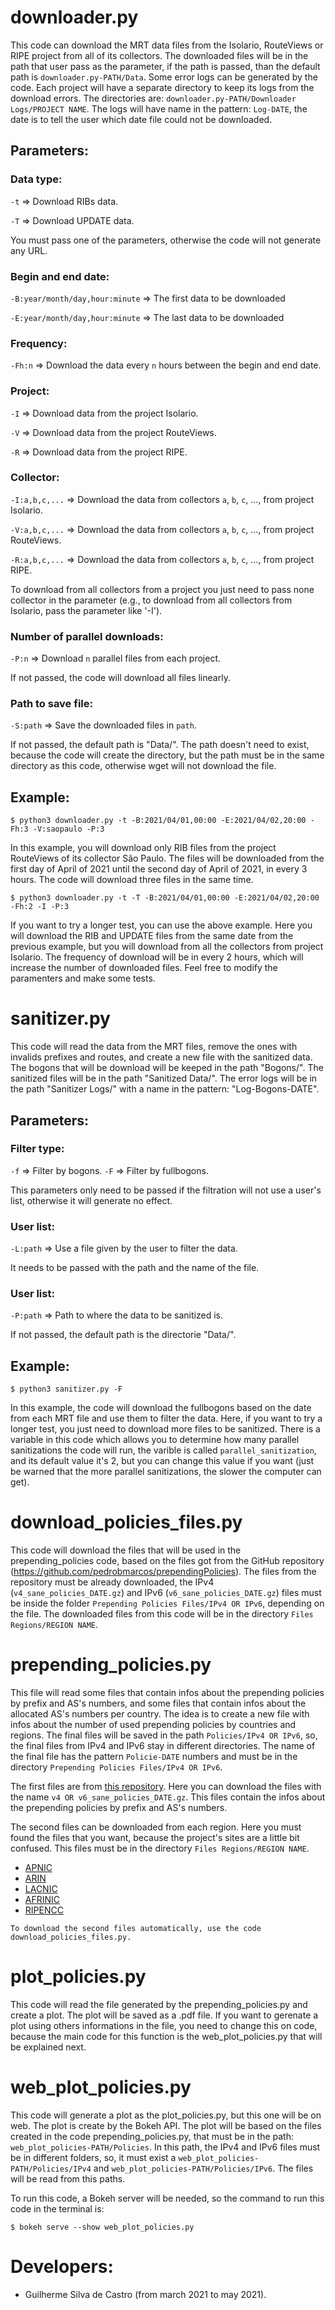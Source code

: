 # downloader.py

This code can download the MRT data files from the Isolario, RouteViews or RIPE project from all of its collectors. The downloaded files will be in the path that user pass as the parameter, if the path is passed, than the default path is ``downloader.py-PATH/Data``. Some error logs can be generated by the code. Each project will have a separate directory to keep its logs from the download errors. The directories are: ``downloader.py-PATH/Downloader Logs/PROJECT NAME``. The logs will have name in the pattern: ``Log-DATE``, the date is to tell the user which date file could not be downloaded.

## Parameters:

### __Data type__:
``-t`` => Download RIBs data.

``-T`` => Download UPDATE data.

You must pass one of the parameters, otherwise the code will not generate any URL.

### __Begin and end date__:
``-B:year/month/day,hour:minute`` => The first data to be downloaded

``-E:year/month/day,hour:minute`` => The last data to be downloaded

### __Frequency__:
``-Fh:n`` => Download the data every ``n`` hours between the begin and end date.

### __Project__:
``-I`` => Download data from the project Isolario.

``-V`` => Download data from the project RouteViews.

``-R`` => Download data from the project RIPE.

### __Collector__:
``-I:a,b,c,...`` => Download the data from collectors ``a``, ``b``, ``c``, ..., from project Isolario.

``-V:a,b,c,...`` => Download the data from collectors ``a``, ``b``, ``c``, ..., from project RouteViews.

``-R:a,b,c,...`` => Download the data from collectors ``a``, ``b``, ``c``, ..., from project RIPE.

To download from all collectors from a project you just need to pass none collector in the parameter (e.g., to download from all collectors from Isolario, pass the parameter like '-I').

### __Number of parallel downloads__:
``-P:n`` => Download ``n`` parallel files from each project.

If not passed, the code will download all files linearly.

### __Path to save file__:
``-S:path`` => Save the downloaded files in ``path``.

If not passed, the default path is "Data/". The path doesn't need to exist, because the code will create the directory, but the path must be in the same directory as this code, otherwise wget will not download the file.

## Example:
    $ python3 downloader.py -t -B:2021/04/01,00:00 -E:2021/04/02,20:00 -Fh:3 -V:saopaulo -P:3
  
In this example, you will download only RIB files from the project RouteViews of its collector São Paulo. The files will be downloaded from the first day of April of 2021 until the second day of April of 2021, in every 3 hours. The code will download three files in the same time.

    $ python3 downloader.py -t -T -B:2021/04/01,00:00 -E:2021/04/02,20:00 -Fh:2 -I -P:3
    
If you want to try a longer test, you can use the above example. Here you will download the RIB and UPDATE files from the same date from the previous example, but you will download from all the collectors from project Isolario. The frequency of download will be in every 2 hours, which will increase the number of downloaded files. Feel free to modify the paramenters and make some tests.

# sanitizer.py

This code will read the data from the MRT files, remove the ones with invalids prefixes and routes, and create a new file with the sanitized data. The bogons that will be download will be keeped in the path "Bogons/". The sanitized files will be in the path "Sanitized Data/". The error logs will be in the path "Sanitizer Logs/" with a name in the pattern: "Log-Bogons-DATE".

## Parameters:

### __Filter type__:

``-f`` => Filter by bogons.
``-F`` => Filter by fullbogons.

This parameters only need to be passed if the filtration will not use a user's list, otherwise it will generate no effect.

### __User list__:

``-L:path`` => Use a file given by the user to filter the data.

It needs to be passed with the path and the name of the file.

### __User list__:

``-P:path`` => Path to where the data to be sanitized is.

If not passed, the default path is the directorie "Data/".

## Example:
    $ python3 sanitizer.py -F
  
In this example, the code will download the fullbogons based on the date from each MRT file and use them to filter the data. Here, if you want to try a longer test, you just need to download more files to be sanitized. There is a variable in this code which allows you to determine how many parallel sanitizations the code will run, the varible is called ``parallel_sanitization``, and its default value it's 2, but you can change this value if you want (just be warned that the more parallel sanitizations, the slower the computer can get).

# download_policies_files.py

This code will download the files that will be used in the prepending_policies code, based on the files got from the GitHub repository (https://github.com/pedrobmarcos/prependingPolicies). The files from the repository must be already downloaded, the IPv4 (``v4_sane_policies_DATE.gz``) and IPv6 (``v6_sane_policies_DATE.gz``) files must be inside the folder ``Prepending Policies Files/IPv4 OR IPv6``, depending on the file. The downloaded files from this code will be in the directory ``Files Regions/REGION NAME``.

# prepending_policies.py

This file will read some files that contain infos about the prepending policies by prefix and AS's numbers, and some files that contain infos about the allocated AS's numbers per country. The idea is to create a new file with infos about the number of used prepending policies by countries and regions. The final files will be saved in the path ``Policies/IPv4 OR IPv6``, so, the final files from IPv4 and IPv6 stay in different directories. The name of the final file has the pattern ``Policie-DATE`` numbers and must be in the directory ``Prepending Policies Files/IPv4 OR IPv6``.

The first files are from [this repository](https://github.com/pedrobmarcos/prependingPolicies). Here you can download the files with the name ``v4 OR v6_sane_policies_DATE.gz``. This files contain the infos about the prepending policies by prefix and AS's numbers.

The second files can be downloaded from each region. Here you must found the files that you want, because the project's sites are a little bit confused.  This files must be in the directory ``Files Regions/REGION NAME``.
- [APNIC](https://ftp.apnic.net/apnic/stats/apnic/)
- [ARIN](https://ftp.arin.net/pub/stats/arin/)
- [LACNIC](https://ftp.lacnic.net/pub/stats/lacnic/)
- [AFRINIC](https://ftp.afrinic.net/pub/stats/afrinic/)
- [RIPENCC](https://ftp.ripe.net/pub/stats/ripencc/)

``To download the second files automatically, use the code download_policies_files.py.``


# plot_policies.py

This code will read the file generated by the prepending_policies.py and create a plot. The plot will be saved as a .pdf file. If you want to gerenate a plot using others informations in the file, you need to change this on code, because the main code for this function is the web_plot_policies.py that will be explained next.


# web_plot_policies.py

This code will generate a plot as the plot_policies.py, but this one will be on web. The plot is create by the Bokeh API. The plot will be based on the files created in the code prepending_policies.py, that must be in the path: ``web_plot_policies-PATH/Policies``. In this path, the IPv4 and IPv6 files must be in different folders, so, it must exist a ``web_plot_policies-PATH/Policies/IPv4`` and ``web_plot_policies-PATH/Policies/IPv6``. The files will be read from this paths.

To run this code, a Bokeh server will be needed, so the command to run this code in the terminal is:

    $ bokeh serve --show web_plot_policies.py
    
    
# Developers:

- Guilherme Silva de Castro (from march 2021 to may 2021).
    


